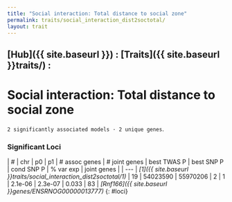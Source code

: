 ```yaml
---
title: "Social interaction: Total distance to social zone"
permalink: traits/social_interaction_dist2soctotal/
layout: trait
---
```


## [Hub]({{ site.baseurl }}) : [Traits]({{ site.baseurl }}traits/) : 

# Social interaction: Total distance to social zone
`2 significantly associated models · 2 unique genes`.


### Significant Loci

| # | chr | p0 | p1 | # assoc genes | # joint genes | best TWAS P | best SNP P | cond SNP P | % var exp | joint genes |
| --- |
*[1]({{ site.baseurl }}traits/social_interaction_dist2soctotal/1)* | 19 | 54023590 | 55970206 | 2 | 1 | 2.1e-06 | 2.3e-07 | 0.033 | 83 | *[Rnf166]({{ site.baseurl }}genes/ENSRNOG00000013777)*
{: #loci}

